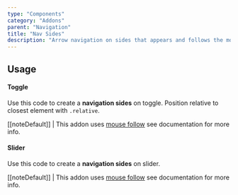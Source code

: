 ```yaml
---
type: "Components"
category: "Addons"
parent: "Navigation"
title: "Nav Sides"
description: "Arrow navigation on sides that appears and follows the mouse."
---
```


## Usage

#### Toggle

Use this code to create a **navigation sides** on toggle. Position relative to closest element with `.relative`.

[[noteDefault]]
| This addon uses [mouse follow](/components/addons/animation/mousefollow) see documentation for more info.

<demo>
  <demovanilla src="vanilla/components/addons/navigation/navsides-toggle">
  </demovanilla>
</demo>

#### Slider

Use this code to create a **navigation sides** on slider.

[[noteDefault]]
| This addon uses [mouse follow](/components/addons/animation/mousefollow) see documentation for more info.

<demo>
  <demovanilla src="vanilla/components/addons/navigation/navsides-slider">
  </demovanilla>
</demo>
